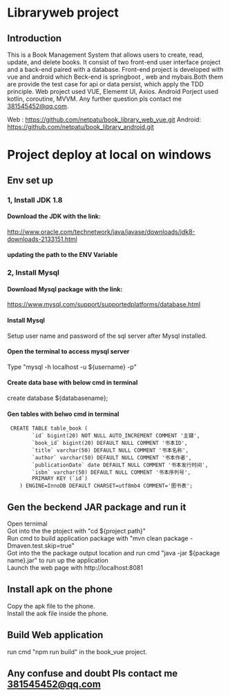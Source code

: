 # Libraryweb project
## Introduction
This is a Book Management System that allows users to create, read, update, and delete books. It consist of two front-end user interface project and a back-end paired with a database. 
Front-end project is developed with vue and android which Beck-end is springboot , web and mybais.Both them are provide the test case for api or data persist, which apply the TDD principle.
Web project used VUE, Elememt UI, Axios. Android Porject used kotlin, coroutine, MVVM. Any further question pls contact me 381545452@qq.com.

Web : https://github.com/netpatu/book_library_web_vue.git 
Android: https://github.com/netpatu/book_library_android.git 

# Project deploy at local on windows
## Env set up

   ### 1, Install JDK 1.8
   ####    Download the JDK with the link: 
   http://www.oracle.com/technetwork/java/javase/downloads/jdk8-downloads-2133151.html
   ####    updating the path to the ENV Variable

   ### 2, Install Mysql
   #### Download Mysql package with the link:
   https://www.mysql.com/support/supportedplatforms/database.html
   ####  Install Mysql 
   Setup user name and password of the sql server after Mysql installed. 
   #### Open the terminal to access mysql server
   Type "mysql -h localhost -u ${username} -p" 
   #### Create data base with below cmd in terminal
   create database ${databasename};
   #### Gen tables with belwo cmd in terminal
     CREATE TABLE table_book (
            `id` bigint(20) NOT NULL AUTO_INCREMENT COMMENT '主键',
            `book_id` bigint(20) DEFAULT NULL COMMENT '书本ID',
            `title` varchar(50) DEFAULT NULL COMMENT '书本名称',
            `author` varchar(50) DEFAULT NULL COMMENT '书本作者',
            `publicationDate` date DEFAULT NULL COMMENT '书本发行时间',
            `isbn` varchar(50) DEFAULT NULL COMMENT '书本序列号',
            PRIMARY KEY (`id`)
        ) ENGINE=InnoDB DEFAULT CHARSET=utf8mb4 COMMENT='图书表';
   
## Gen the beckend JAR package and run it
Open ternimal   
Got into the the ptoject with "cd ${project path}"  
 Run cmd to build application package with "mvn clean package -Dmaven.test.skip=true"  
Got into the the package output location and run cmd "java -jar ${package name}.jar" to run up the application  
Launch the web page with http://localhost:8081  
## Install apk on the phone 
Copy the apk file to the phone.  
Install the aok file inside the phone.  
## Build Web application
run cmd "npm run build" in the book_vue project.
## Any confuse and doubt Pls contact me 381545452@qq.com
